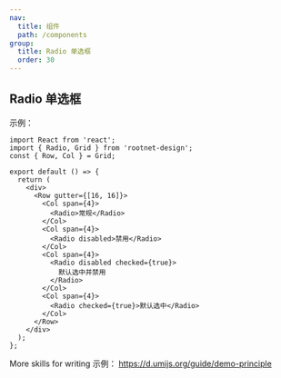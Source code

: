 ```yaml
---
nav:
  title: 组件
  path: /components
group:
  title: Radio 单选框
  order: 30
---
```


## Radio 单选框

示例：

```tsx
import React from 'react';
import { Radio, Grid } from 'rootnet-design';
const { Row, Col } = Grid;

export default () => {
  return (
    <div>
      <Row gutter={[16, 16]}>
        <Col span={4}>
          <Radio>常规</Radio>
        </Col>
        <Col span={4}>
          <Radio disabled>禁用</Radio>
        </Col>
        <Col span={4}>
          <Radio disabled checked={true}>
            默认选中并禁用
          </Radio>
        </Col>
        <Col span={4}>
          <Radio checked={true}>默认选中</Radio>
        </Col>
      </Row>
    </div>
  );
};
```

More skills for writing 示例： https://d.umijs.org/guide/demo-principle
